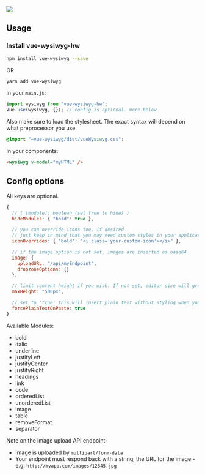 [![](https://user-images.githubusercontent.com/11352152/30252159-1bbb9cfe-963b-11e7-966c-b44116c74a86.png)](https://chmln.github.io/vue-wysiwyg/)


## Usage


### Install vue-wysiwyg-hw

``` bash
npm install vue-wysiwyg --save
```
OR

``` bash
yarn add vue-wysiwyg
```

In your `main.js`:

```js
import wysiwyg from "vue-wysiwyg-hw";
Vue.use(wysiwyg, {}); // config is optional. more below
```

Also make sure to load the stylesheet.
The exact syntax will depend on what preprocessor you use.

```css
@import "~vue-wysiwyg/dist/vueWysiwyg.css";
```

In your components:
```html
<wysiwyg v-model="myHTML" />
```

## Config options

All keys are optional.

```js
{
  // { [module]: boolean (set true to hide) }
  hideModules: { "bold": true },

  // you can override icons too, if desired
  // just keep in mind that you may need custom styles in your application to get everything to align
  iconOverrides: { "bold": "<i class='your-custom-icon'></i>" },

  // if the image option is not set, images are inserted as base64
  image: {
    uploadURL: "/api/myEndpoint",
    dropzoneOptions: {}
  },

  // limit content height if you wish. If not set, editor size will grow with content.
  maxHeight: "500px",

  // set to 'true' this will insert plain text without styling when you paste something into the editor.
  forcePlainTextOnPaste: true
}
```
Available Modules:
 - bold
 - italic
 - underline
 - justifyLeft
 - justifyCenter
 - justifyRight
 - headings
 - link
 - code
 - orderedList
 - unorderedList
 - image
 - table
 - removeFormat
 - separator

Note on the image upload API endpoint:
- Image is uploaded by `multipart/form-data`
- Your endpoint must respond back with a string, the URL for the image - e.g. `http://myapp.com/images/12345.jpg`
